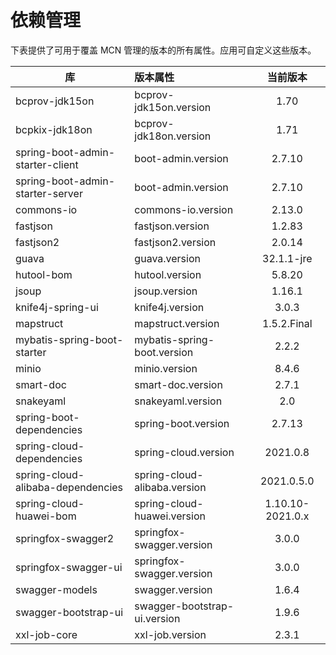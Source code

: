 # 依赖管理

下表提供了可用于覆盖 MCN 管理的版本的所有属性。应用可自定义这些版本。

| 库                                 | 版本属性                                  |       当前版本       |
|-----------------------------------|:--------------------------------------|:----------------:|
| bcprov-jdk15on                    | bcprov-jdk15on.version                |       1.70       |
| bcpkix-jdk18on                    | bcprov-jdk18on.version                |       1.71       |
| spring-boot-admin-starter-client  | boot-admin.version                    |      2.7.10      |
| spring-boot-admin-starter-server  | boot-admin.version                    |      2.7.10      |
| commons-io                        | commons-io.version                    |      2.13.0      |
| fastjson                          | fastjson.version                      |      1.2.83      |
| fastjson2                         | fastjson2.version                     |      2.0.14      |
| guava                             | guava.version                         |    32.1.1-jre    |
| hutool-bom                        | hutool.version                        |      5.8.20      |
| jsoup                             | jsoup.version                         |      1.16.1      |
| knife4j-spring-ui                 | knife4j.version                       |      3.0.3       |
| mapstruct                         | mapstruct.version                     |   1.5.2.Final    |
| mybatis-spring-boot-starter       | mybatis-spring-boot.version           |      2.2.2       |
| minio                             | minio.version                         |      8.4.6       |
| smart-doc                         | smart-doc.version                     |      2.7.1       |
| snakeyaml                         | snakeyaml.version                     |       2.0        |
| spring-boot-dependencies          | spring-boot.version                   |      2.7.13      |
| spring-cloud-dependencies         | spring-cloud.version                  |     2021.0.8     |
| spring-cloud-alibaba-dependencies | spring-cloud-alibaba.version          |    2021.0.5.0    |
| spring-cloud-huawei-bom           | spring-cloud-huawei.version           | 1.10.10-2021.0.x |
| springfox-swagger2                | springfox-swagger.version             |      3.0.0       |
| springfox-swagger-ui              | springfox-swagger.version             |      3.0.0       |
| swagger-models                    | swagger.version                       |      1.6.4       |
| swagger-bootstrap-ui              | swagger-bootstrap-ui.version          |      1.9.6       |
| xxl-job-core                      | xxl-job.version                       |      2.3.1       |